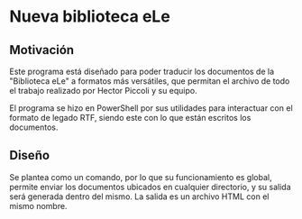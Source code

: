 
# Nueva biblioteca eLe

## Motivación

Este programa está diseñado para poder traducir los documentos de la "Biblioteca eLe" a formatos más versátiles, que permitan el archivo de todo el trabajo realizado por Hector Piccoli y su equipo.

El programa se hizo en PowerShell por sus utilidades para interactuar con el formato de legado RTF, siendo este con lo que están escritos los documentos.

## Diseño

Se plantea como un comando, por lo que su funcionamiento es global, permite enviar los documentos ubicados en cualquier directorio, y su salida será generada dentro del mismo. La salida es un archivo HTML con el mismo nombre.
